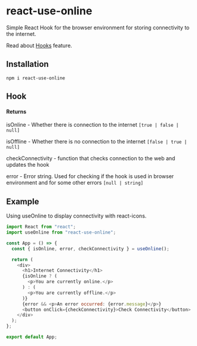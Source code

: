 # react-use-online

Simple React Hook for the browser environment for storing connectivity to the internet.

Read about [Hooks](https://reactjs.org/docs/hooks-intro.html) feature.

## Installation
```shell
npm i react-use-online
```
## Hook

#### Returns

isOnline - Whether there is connection to the internet ```[true | false | null]```

isOffline - Whether there is no connection to the internet ```[false | true | null]```

checkConnectivity - function that checks connection to the web and updates the hook

error - Error string. Used for checking if the hook is used in browser environment and for some other errors ```[null | string]```

## Example

Using useOnline to display connectivity with react-icons. 

```javascript
import React from "react";
import useOnline from "react-use-online";

const App = () => {
  const { isOnline, error, checkConnectivity } = useOnline();

  return (
    <div>
      <h1>Internet Connectivity</h1>
      {isOnline ? (
        <p>You are currently online.</p>
      ) : (
        <p>You are currently offline.</p>
      )}
      {error && <p>An error occurred: {error.message}</p>}
      <button onClick={checkConnectivity}>Check Connectivity</button>
    </div>
  );
};

export default App;
```
